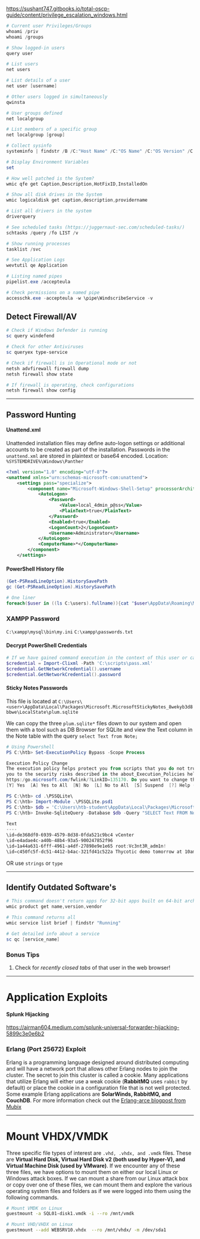 https://sushant747.gitbooks.io/total-oscp-guide/content/privilege_escalation_windows.html

```powershell
# Current user Privileges/Groups
whoami /priv
whoami /groups

# Show logged-in users
query user

# List users
net users

# List details of a user
net user [username]

# Other users logged in simultaneously
qwinsta

# User groups defined
net localgroup

# List members of a specific group
net localgroup [group]

# Collect sysinfo
systeminfo | findstr /B /C:"Host Name" /C:"OS Name" /C:"OS Version" /C:"System Type" /C:"Hotfix(s)"

# Display Environment Variables
set

# How well patched is the System?
wmic qfe get Caption,Description,HotFixID,InstalledOn

# Show all disk drives in the System
wmic logicaldisk get caption,description,providername

# List all drivers in the system
driverquery

# See scheduled tasks (https://juggernaut-sec.com/scheduled-tasks/)
schtasks /query /fo LIST /v

# Show running processes
tasklist /svc

# See Application Logs
wevtutil qe Application

# Listing named pipes
pipelist.exe /accepteula

# Check permissions on a named pipe
accesschk.exe -accepteula -w \pipe\WindscribeService -v
```


## Detect Firewall/AV
```powershell
# Check if Windows Defender is running
sc query windefend

# Check for other Antiviruses
sc queryex type-service

# Check if firewall is in Operational mode or not
netsh advfirewall firewall dump
netsh firewall show state

# If firewall is operating, check configurations
netsh firewall show config
```

---
## Password Hunting

#### Unattend.xml
Unattended installation files may define auto-logon settings or additional accounts to be created as part of the installation. Passwords in the `unattend.xml` are stored in plaintext or base64 encoded.
Location: `%SYSTEMDRIVE%\Windows\Panther`
```xml
<?xml version="1.0" encoding="utf-8"?>
<unattend xmlns="urn:schemas-microsoft-com:unattend">
    <settings pass="specialize">
        <component name="Microsoft-Windows-Shell-Setup" processorArchitecture="amd64" publicKeyToken="31bf3856ad364e35" language="neutral" versionScope="nonSxS" xmlns:wcm="http://schemas.microsoft.com/WMIConfig/2002/State" xmlns:xsi="http://www.w3.org/2001/XMLSchema-instance">
            <AutoLogon>
                <Password>
                    <Value>local_4dmin_p@ss</Value>
                    <PlainText>true</PlainText>
                </Password>
                <Enabled>true</Enabled>
                <LogonCount>2</LogonCount>
                <Username>Administrator</Username>
            </AutoLogon>
            <ComputerName>*</ComputerName>
        </component>
    </settings>
```


#### PowerShell History file
```powershell
(Get-PSReadLineOption).HistorySavePath
gc (Get-PSReadLineOption).HistorySavePath

# One liner
foreach($user in ((ls C:\users).fullname)){cat "$user\AppData\Roaming\Microsoft\Windows\PowerShell\PSReadline\ConsoleHost_history.txt" -ErrorAction SilentlyContinue}
```

### XAMPP Password
`C:\xampp\mysql\bin\my.ini`
`C:\xampp\passwords.txt`

#### Decrypt PowerShell Credentials
```powershell
# If we have gained command execution in the context of this user or can abuse DPAPI, then we can recover the cleartext credentials from encrypted.xml
$credential = Import-Clixml -Path 'C:\scripts\pass.xml'
$credential.GetNetworkCredential().username
$credential.GetNetworkCredential().password
```


#### Sticky Notes Passwords
This file is located at `C:\Users\<user>\AppData\Local\Packages\Microsoft.MicrosoftStickyNotes_8wekyb3d8bbwe\LocalState\plum.sqlite`

We can copy the three `plum.sqlite*` files down to our system and open them with a tool such as DB Browser for SQLite and view the Text column in the Note table with the query `select Text from Note;`

```powershell
# Using Powershell
PS C:\htb> Set-ExecutionPolicy Bypass -Scope Process

Execution Policy Change
The execution policy helps protect you from scripts that you do not trust. Changing the execution policy might expose
you to the security risks described in the about_Execution_Policies help topic at
https:/go.microsoft.com/fwlink/?LinkID=135170. Do you want to change the execution policy?
[Y] Yes  [A] Yes to All  [N] No  [L] No to All  [S] Suspend  [?] Help (default is "N"): A

PS C:\htb> cd .\PSSQLite\
PS C:\htb> Import-Module .\PSSQLite.psd1
PS C:\htb> $db = 'C:\Users\htb-student\AppData\Local\Packages\Microsoft.MicrosoftStickyNotes_8wekyb3d8bbwe\LocalState\plum.sqlite'
PS C:\htb> Invoke-SqliteQuery -Database $db -Query "SELECT Text FROM Note" | ft -wrap
 
Text
----
\id=de368df0-6939-4579-8d38-0fda521c9bc4 vCenter
\id=e4adae4c-a40b-48b4-93a5-900247852f96
\id=1a44a631-6fff-4961-a4df-27898e9e1e65 root:Vc3nt3R_adm1n!
\id=c450fc5f-dc51-4412-b4ac-321fd41c522a Thycotic demo tomorrow at 10am
```

OR use `strings` or `type`

---
## Identify Outdated Software's
```powershell
# This command doesn't return apps for 32-bit apps built on 64-bit arch
wmic product get name,version,vendor

# This command returns all
wmic service list brief | findstr "Running"

# Get detailed info about a service
sc qc [service_name]
```

### Bonus Tips
1) Check for *recently closed tabs* of that user in the web browser!

---
# Application Exploits
#### Splunk Hijacking
https://airman604.medium.com/splunk-universal-forwarder-hijacking-5899c3e0e6b2


### Erlang (Port 25672) Exploit
Erlang is a programming language designed around distributed computing and will have a network port that allows other Erlang nodes to join the cluster. The secret to join this cluster is called a cookie. Many applications that utilize Erlang will either use a weak cookie (**RabbitMQ** uses `rabbit` by default) or place the cookie in a configuration file that is not well protected. Some example Erlang applications are **SolarWinds, RabbitMQ, and CouchDB**. For more information check out the [Erlang-arce blogpost from Mubix](https://malicious.link/post/2018/erlang-arce/)

---
# Mount VHDX/VMDK
Three specific file types of interest are `.vhd, .vhdx, and .vmdk` files. These are **Virtual Hard Disk, Virtual Hard Disk v2 (both used by Hyper-V), and Virtual Machine Disk (used by VMware)**.
If we encounter any of these three files, we have options to mount them on either our local Linux or Windows attack boxes. If we can mount a share from our Linux attack box or copy over one of these files, we can mount them and explore the various operating system files and folders as if we were logged into them using the following commands.

```sh
# Mount VMDK on Linux
guestmount -a SQL01-disk1.vmdk -i --ro /mnt/vmdk

# Mount VHD/VHDX on Linux
guestmount --add WEBSRV10.vhdx  --ro /mnt/vhdx/ -m /dev/sda1
```